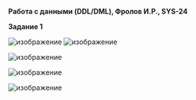 **Работа с данными (DDL/DML), Фролов И.Р., SYS-24**

**Задание 1**


![изображение](https://github.com/beast86m/db12_2/assets/47268167/65f4a95d-a715-4ba6-8e06-a5d5493bda24)
![изображение](https://github.com/beast86m/db12_2/assets/47268167/42f2b926-8021-4678-9506-b2c04fb8ae12)

![изображение](https://github.com/beast86m/db12_2/assets/47268167/54f29bf5-0f60-42c0-bd01-bc825316a551)

![изображение](https://github.com/beast86m/db12_2/assets/47268167/e4f9bc2d-337e-4e89-a574-6465af1ef5f7)

![изображение](https://github.com/beast86m/db12_2/assets/47268167/c8d949a9-bd51-4ed7-8b48-d5e7a3344803)
